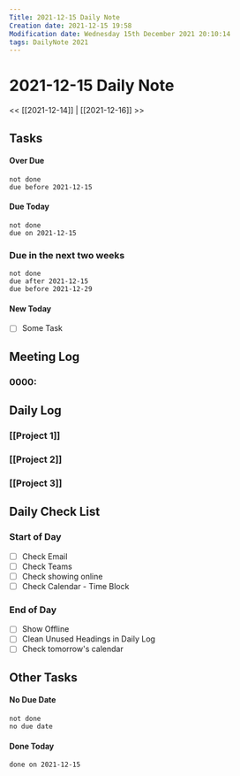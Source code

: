 ```yaml
---
Title: 2021-12-15 Daily Note
Creation date: 2021-12-15 19:58
Modification date: Wednesday 15th December 2021 20:10:14
tags: DailyNote 2021
---
```


# 2021-12-15 Daily Note

<< [[2021-12-14]] | [[2021-12-16]] >>

## Tasks

#### Over Due

```tasks
not done
due before 2021-12-15
```

#### Due Today

```tasks
not done
due on 2021-12-15
```

### Due in the next two weeks
```tasks
not done
due after 2021-12-15
due before 2021-12-29
```

#### New Today
- [ ] Some Task

## Meeting Log

### 0000:

## Daily Log

### [[Project 1]]


### [[Project 2]]


### [[Project 3]]

## Daily Check List

### Start of Day

- [ ] Check Email
- [ ] Check Teams
- [ ] Check showing online
- [ ] Check Calendar - Time Block

### End of Day

- [ ] Show Offline
- [ ] Clean Unused Headings in Daily Log
- [ ] Check tomorrow's calendar

## Other Tasks

#### No Due Date

```tasks
not done
no due date
```

#### Done Today

```tasks
done on 2021-12-15
```